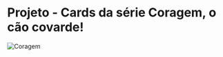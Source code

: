 # Projeto - Cards da série Coragem, o cão covarde!


![Coragem](https://user-images.githubusercontent.com/80294932/183102402-b17564fa-1629-40d2-a85b-de4ad256cc7f.gif)
